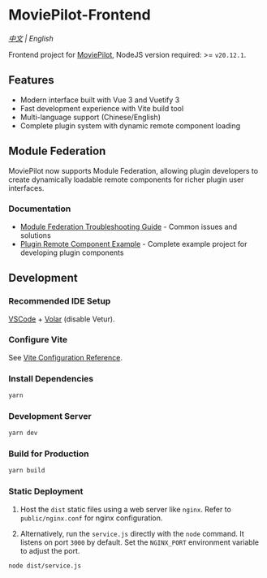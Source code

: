 # MoviePilot-Frontend

*[中文](README.md) | English*

Frontend project for [MoviePilot](https://github.com/jxxghp/MoviePilot), NodeJS version required: >= `v20.12.1`.

## Features

- Modern interface built with Vue 3 and Vuetify 3
- Fast development experience with Vite build tool
- Multi-language support (Chinese/English)
- Complete plugin system with dynamic remote component loading

## Module Federation

MoviePilot now supports Module Federation, allowing plugin developers to create dynamically loadable remote components for richer plugin user interfaces.

### Documentation

- [Module Federation Troubleshooting Guide](docs/federation-troubleshooting.md) - Common issues and solutions
- [Plugin Remote Component Example](examples/plugin-component/) - Complete example project for developing plugin components

## Development

### Recommended IDE Setup

[VSCode](https://code.visualstudio.com/) + [Volar](https://marketplace.visualstudio.com/items?itemName=johnsoncodehk.volar) (disable Vetur).

### Configure Vite 

See [Vite Configuration Reference](https://vitejs.dev/config/).

### Install Dependencies

```sh
yarn
```

### Development Server

```sh
yarn dev
```

### Build for Production

```sh
yarn build
```

### Static Deployment

1. Host the `dist` static files using a web server like `nginx`. Refer to `public/nginx.conf` for nginx configuration.

2. Alternatively, run the `service.js` directly with the `node` command. It listens on port `3000` by default. Set the `NGINX_PORT` environment variable to adjust the port.

```shell
node dist/service.js
``` 

